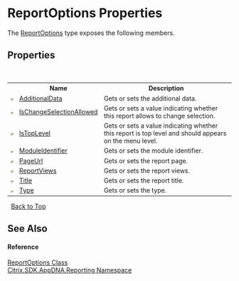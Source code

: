 # ReportOptions Properties
 

The <a href="T_Citrix_SDK_AppDNA_Reporting_ReportOptions">ReportOptions</a> type exposes the following members.


## Properties
&nbsp;<table><tr><th></th><th>Name</th><th>Description</th></tr><tr><td>![Public property](media/pubproperty.gif "Public property")</td><td><a href="P_Citrix_SDK_AppDNA_Reporting_ReportOptions_AdditionalData">AdditionalData</a></td><td>
Gets or sets the additional data.</td></tr><tr><td>![Public property](media/pubproperty.gif "Public property")</td><td><a href="P_Citrix_SDK_AppDNA_Reporting_ReportOptions_IsChangeSelectionAllowed">IsChangeSelectionAllowed</a></td><td>
Gets or sets a value indicating whether this report allows to change selection.</td></tr><tr><td>![Public property](media/pubproperty.gif "Public property")</td><td><a href="P_Citrix_SDK_AppDNA_Reporting_ReportOptions_IsTopLevel">IsTopLevel</a></td><td>
Gets or sets a value indicating whether this report is top level and should appears on the menu level.</td></tr><tr><td>![Public property](media/pubproperty.gif "Public property")</td><td><a href="P_Citrix_SDK_AppDNA_Reporting_ReportOptions_ModuleIdentifier">ModuleIdentifier</a></td><td>
Gets or sets the module identifier.</td></tr><tr><td>![Public property](media/pubproperty.gif "Public property")</td><td><a href="P_Citrix_SDK_AppDNA_Reporting_ReportOptions_PageUrl">PageUrl</a></td><td>
Gets or sets the report page.</td></tr><tr><td>![Public property](media/pubproperty.gif "Public property")</td><td><a href="P_Citrix_SDK_AppDNA_Reporting_ReportOptions_ReportViews">ReportViews</a></td><td>
Gets or sets the report views.</td></tr><tr><td>![Public property](media/pubproperty.gif "Public property")</td><td><a href="P_Citrix_SDK_AppDNA_Reporting_ReportOptions_Title">Title</a></td><td>
Gets or sets the report title.</td></tr><tr><td>![Public property](media/pubproperty.gif "Public property")</td><td><a href="P_Citrix_SDK_AppDNA_Reporting_ReportOptions_Type">Type</a></td><td>
Gets or sets the type.</td></tr></table>&nbsp;
<a href="#reportoptions-properties">Back to Top</a>

## See Also


#### Reference
<a href="T_Citrix_SDK_AppDNA_Reporting_ReportOptions">ReportOptions Class</a><br /><a href="N_Citrix_SDK_AppDNA_Reporting">Citrix.SDK.AppDNA.Reporting Namespace</a><br />